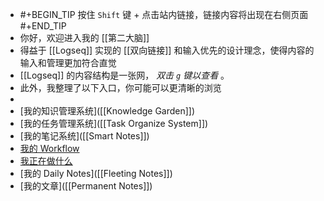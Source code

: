 - #+BEGIN_TIP
  按住 `Shift` 键 + 点击站内链接，链接内容将出现在右侧页面
  #+END_TIP
- 你好，欢迎进入我的 [[第二大脑]]
- 得益于 [[Logseq]] 实现的 [[双向链接]] 和输入优先的设计理念，使得内容的输入和管理更加符合直觉
- [[Logseq]] 的内容结构是一张网， _双击 `g` 键以查看_ 。
- 此外，我整理了以下入口，你可能可以更清晰的浏览
-
- [我的知识管理系统]([[Knowledge Garden]])
- [我的任务管理系统]([[Task Organize System]])
- [我的笔记系统]([[Smart Notes]])
- [我的 Workflow]([[Workflow]])
- [我正在做什么]([[Projects]])
- [我的 Daily Notes]([[Fleeting Notes]])
- [我的文章]([[Permanent Notes]])
